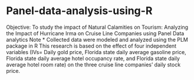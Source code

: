 # Panel-data-analysis-using-R
Objective: To study the impact of Natural Calamities on Tourism: Analyzing the Impact of Hurricane Irma on Cruise Line Companies using Panel Data analytics
Note * Collected data were modeled and analyzed using the PLM package in R
This research is based on the effect of four independent variables (IVs= Daily gold price, Florida state daily average gasoline price, Florida state daily average hotel occupancy rate, and Florida state daily average hotel room rate) on the three cruise line companies’ daily stock price.
